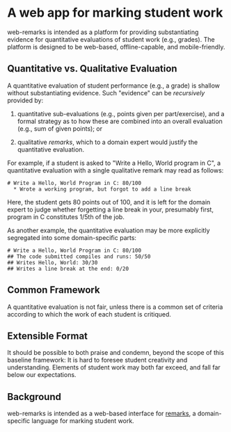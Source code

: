 # A web app for marking student work

web-remarks is intended as a platform for providing substantiating
evidence for quantitative evaluations of student work (e.g., grades).
The platform is designed to be web-based, offline-capable, and
mobile-friendly.

## Quantitative vs. Qualitative Evaluation

A quantitative evaluation of student performance (e.g., a grade) is
shallow without substantiating evidence. Such "evidence" can be
_recursively_ provided by:

1. quantitative sub-evaluations (e.g., points given per
part/exercise), and a formal strategy as to how these are combined
into an overall evaluation (e.g., sum of given points); or

2. qualitative _remarks_, which to a domain expert would justify the
quantitative evaluation.

For example, if a student is asked to "Write a Hello, World program in
C", a quantitative evaluation with a single qualitative remark may
read as follows:

```
# Write a Hello, World Program in C: 80/100
  * Wrote a working program, but forgot to add a line break
```

Here, the student gets 80 points out of 100, and it is left for the
domain expert to judge whether forgetting a line break in your,
presumably first, program in C constitutes 1/5th of the job.

As another example, the quantitative evaluation may be more explicitly
segregated into some domain-specific parts:

```
# Write a Hello, World Program in C: 80/100
## The code submitted compiles and runs: 50/50
## Writes Hello, World: 30/30
## Writes a line break at the end: 0/20
```

## Common Framework

A quantitative evaluation is not fair, unless there is a common set of
criteria according to which the work of each student is critiqued.

## Extensible Format

It should be possible to both praise and condemn, beyond the scope of
this baseline framework: It is hard to foresee student creativity and
understanding. Elements of student work may both far exceed, and fall
far below our expectations.

## Background

web-remarks is intended as a web-based interface for
[remarks](https://github.com/DIKU-EDU/remarks), a domain-specific
language for marking student work.
